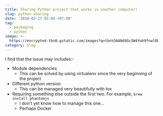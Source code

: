 ```yaml
---
title: Sharing Python project that works in another computer!
slug: python-sharing
date: '2018-02-27 03:04 +07:00'
tag:
  - packaging
  - python
image: >-
  https://encrypted-tbn0.gstatic.com/images?q=tbn%3AANd9GcSW4Ywh9fnwlOBcxAG8Mgg94zC55j3dYh1Y88YcB83wCjaBZVmA
category: blog
---
```


I find that the issue may includes:-

- Module dependencies
  - This can be solved by using virtualenv since the very beginning of the project
- Different python version
  - This can be managed very beautifully with tox
- Requiring something else outside the first two. For example, `brew install phantomjs`
  - I don't yet know how to manage this one...
  - Perhaps Docker
